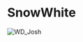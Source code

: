 # SnowWhite
![WD_Josh](https://github.com/ralphkristiankalur/SnowWhite/assets/145098702/377d5f59-9502-49d1-b11c-4066c9ca8ffc)
